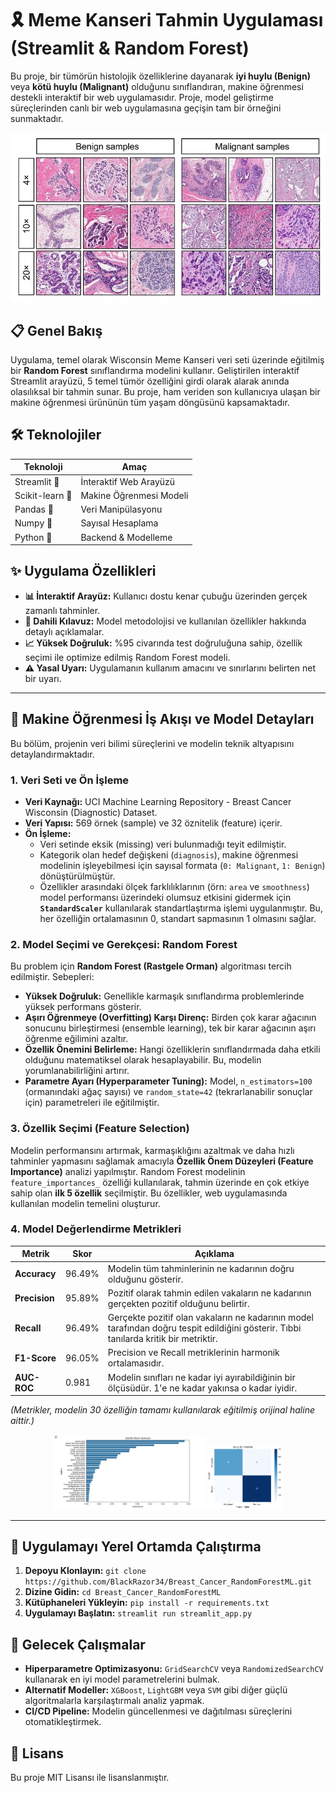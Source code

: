 # 🎗️ Meme Kanseri Tahmin Uygulaması (Streamlit & Random Forest)

Bu proje, bir tümörün histolojik özelliklerine dayanarak **iyi huylu (Benign)** veya **kötü huylu (Malignant)** olduğunu sınıflandıran, makine öğrenmesi destekli interaktif bir web uygulamasıdır. Proje, model geliştirme süreçlerinden canlı bir web uygulamasına geçişin tam bir örneğini sunmaktadır.

<p align="center">
  <img src="images/breastcancer.jpg" width="700" />
</p>

## 📋 Genel Bakış

Uygulama, temel olarak Wisconsin Meme Kanseri veri seti üzerinde eğitilmiş bir **Random Forest** sınıflandırma modelini kullanır. Geliştirilen interaktif Streamlit arayüzü, 5 temel tümör özelliğini girdi olarak alarak anında olasılıksal bir tahmin sunar. Bu proje, ham veriden son kullanıcıya ulaşan bir makine öğrenmesi ürününün tüm yaşam döngüsünü kapsamaktadır.

## 🛠️ Teknolojiler

| Teknoloji      | Amaç                  |
|----------------|-----------------------|
| Streamlit 🎈   | İnteraktif Web Arayüzü |
| Scikit-learn 🧠| Makine Öğrenmesi Modeli|
| Pandas 🐼     | Veri Manipülasyonu    |
| Numpy 🔢     | Sayısal Hesaplama     |
| Python 🐍     | Backend & Modelleme   |

## ✨ Uygulama Özellikleri

- **📊 İnteraktif Arayüz:** Kullanıcı dostu kenar çubuğu üzerinden gerçek zamanlı tahminler.
- **📖 Dahili Kılavuz:** Model metodolojisi ve kullanılan özellikler hakkında detaylı açıklamalar.
- **📈 Yüksek Doğruluk:** %95 civarında test doğruluğuna sahip, özellik seçimi ile optimize edilmiş Random Forest modeli.
- **⚠️ Yasal Uyarı:** Uygulamanın kullanım amacını ve sınırlarını belirten net bir uyarı.

---

## 🔬 Makine Öğrenmesi İş Akışı ve Model Detayları

Bu bölüm, projenin veri bilimi süreçlerini ve modelin teknik altyapısını detaylandırmaktadır.

### 1. Veri Seti ve Ön İşleme
- **Veri Kaynağı:** UCI Machine Learning Repository - Breast Cancer Wisconsin (Diagnostic) Dataset.
- **Veri Yapısı:** 569 örnek (sample) ve 32 öznitelik (feature) içerir.
- **Ön İşleme:**
    - Veri setinde eksik (missing) veri bulunmadığı teyit edilmiştir.
    - Kategorik olan hedef değişkeni (`diagnosis`), makine öğrenmesi modelinin işleyebilmesi için sayısal formata (`0: Malignant`, `1: Benign`) dönüştürülmüştür.
    - Özellikler arasındaki ölçek farklılıklarının (örn: `area` ve `smoothness`) model performansı üzerindeki olumsuz etkisini gidermek için **`StandardScaler`** kullanılarak standartlaştırma işlemi uygulanmıştır. Bu, her özelliğin ortalamasının 0, standart sapmasının 1 olmasını sağlar.

### 2. Model Seçimi ve Gerekçesi: Random Forest
Bu problem için **Random Forest (Rastgele Orman)** algoritması tercih edilmiştir. Sebepleri:
- **Yüksek Doğruluk:** Genellikle karmaşık sınıflandırma problemlerinde yüksek performans gösterir.
- **Aşırı Öğrenmeye (Overfitting) Karşı Direnç:** Birden çok karar ağacının sonucunu birleştirmesi (ensemble learning), tek bir karar ağacının aşırı öğrenme eğilimini azaltır.
- **Özellik Önemini Belirleme:** Hangi özelliklerin sınıflandırmada daha etkili olduğunu matematiksel olarak hesaplayabilir. Bu, modelin yorumlanabilirliğini artırır.
- **Parametre Ayarı (Hyperparameter Tuning):** Model, `n_estimators=100` (ormanındaki ağaç sayısı) ve `random_state=42` (tekrarlanabilir sonuçlar için) parametreleri ile eğitilmiştir.

### 3. Özellik Seçimi (Feature Selection)
Modelin performansını artırmak, karmaşıklığını azaltmak ve daha hızlı tahminler yapmasını sağlamak amacıyla **Özellik Önem Düzeyleri (Feature Importance)** analizi yapılmıştır. Random Forest modelinin `feature_importances_` özelliği kullanılarak, tahmin üzerinde en çok etkiye sahip olan **ilk 5 özellik** seçilmiştir. Bu özellikler, web uygulamasında kullanılan modelin temelini oluşturur.

### 4. Model Değerlendirme Metrikleri

| Metrik | Skor | Açıklama |
|--------|-------|----------|
| **Accuracy** | 96.49% | Modelin tüm tahminlerinin ne kadarının doğru olduğunu gösterir. |
| **Precision**| 95.89% | Pozitif olarak tahmin edilen vakaların ne kadarının gerçekten pozitif olduğunu belirtir. |
| **Recall** | 96.49% | Gerçekte pozitif olan vakaların ne kadarının model tarafından doğru tespit edildiğini gösterir. Tıbbi tanılarda kritik bir metriktir. |
| **F1-Score** | 96.05% | Precision ve Recall metriklerinin harmonik ortalamasıdır. |
| **AUC-ROC** | 0.981 | Modelin sınıfları ne kadar iyi ayırabildiğinin bir ölçüsüdür. 1'e ne kadar yakınsa o kadar iyidir. |

*(Metrikler, modelin 30 özelliğin tamamı kullanılarak eğitilmiş orijinal haline aittir.)*

<p align="center">
<img src="https://raw.githubusercontent.com/BlackRazor34/Breast_Cancer_RandomForestML/main/Özellik_Önem.png" width="48%">
<img src="https://raw.githubusercontent.com/BlackRazor34/Breast_Cancer_RandomForestML/main/confmatrix.png" width="24%">
</p>

---

## 🚀 Uygulamayı Yerel Ortamda Çalıştırma

1.  **Depoyu Klonlayın:** `git clone https://github.com/BlackRazor34/Breast_Cancer_RandomForestML.git`
2.  **Dizine Gidin:** `cd Breast_Cancer_RandomForestML`
3.  **Kütüphaneleri Yükleyin:** `pip install -r requirements.txt`
4.  **Uygulamayı Başlatın:** `streamlit run streamlit_app.py`

## 🔮 Gelecek Çalışmalar

- **Hiperparametre Optimizasyonu:** `GridSearchCV` veya `RandomizedSearchCV` kullanarak en iyi model parametrelerini bulmak.
- **Alternatif Modeller:** `XGBoost`, `LightGBM` veya `SVM` gibi diğer güçlü algoritmalarla karşılaştırmalı analiz yapmak.
- **CI/CD Pipeline:** Modelin güncellenmesi ve dağıtılması süreçlerini otomatikleştirmek.

## 📜 Lisans

Bu proje MIT Lisansı ile lisanslanmıştır.
